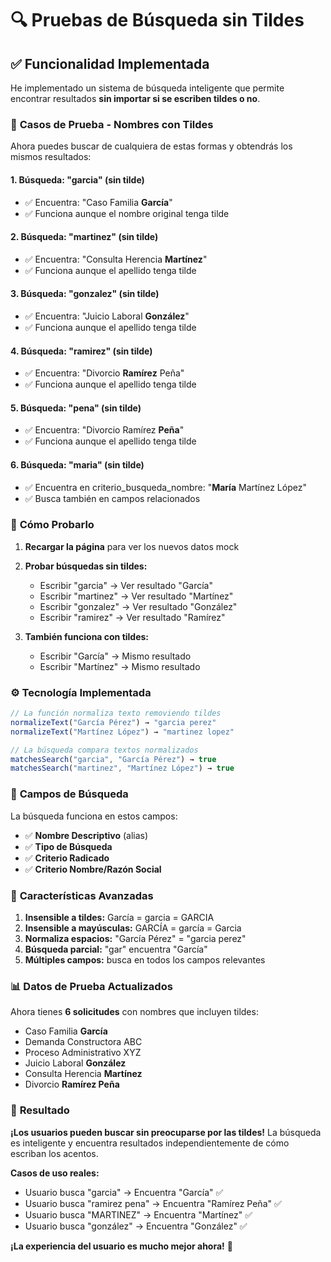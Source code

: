 # 🔍 Pruebas de Búsqueda sin Tildes

## ✅ Funcionalidad Implementada

He implementado un sistema de búsqueda inteligente que permite encontrar resultados **sin importar si se escriben tildes o no**.

### 🎯 **Casos de Prueba - Nombres con Tildes**

Ahora puedes buscar de cualquiera de estas formas y obtendrás los mismos resultados:

#### **1. Búsqueda: "garcia" (sin tilde)**
- ✅ Encuentra: "Caso Familia **García**" 
- ✅ Funciona aunque el nombre original tenga tilde

#### **2. Búsqueda: "martinez" (sin tilde)**
- ✅ Encuentra: "Consulta Herencia **Martínez**"
- ✅ Funciona aunque el apellido tenga tilde  

#### **3. Búsqueda: "gonzalez" (sin tilde)**
- ✅ Encuentra: "Juicio Laboral **González**"
- ✅ Funciona aunque el apellido tenga tilde

#### **4. Búsqueda: "ramirez" (sin tilde)**
- ✅ Encuentra: "Divorcio **Ramírez** Peña"
- ✅ Funciona aunque el apellido tenga tilde

#### **5. Búsqueda: "pena" (sin tilde)**  
- ✅ Encuentra: "Divorcio Ramírez **Peña**"
- ✅ Funciona aunque el apellido tenga tilde

#### **6. Búsqueda: "maria" (sin tilde)**
- ✅ Encuentra en criterio_busqueda_nombre: "**María** Martínez López"
- ✅ Busca también en campos relacionados

### 🧪 **Cómo Probarlo**

1. **Recargar la página** para ver los nuevos datos mock
2. **Probar búsquedas sin tildes:**
   - Escribir "garcia" → Ver resultado "García"
   - Escribir "martinez" → Ver resultado "Martínez"  
   - Escribir "gonzalez" → Ver resultado "González"
   - Escribir "ramirez" → Ver resultado "Ramírez"

3. **También funciona con tildes:**
   - Escribir "García" → Mismo resultado
   - Escribir "Martínez" → Mismo resultado

### ⚙️ **Tecnología Implementada**

```javascript
// La función normaliza texto removiendo tildes
normalizeText("García Pérez") → "garcia perez"
normalizeText("Martínez López") → "martinez lopez"

// La búsqueda compara textos normalizados  
matchesSearch("garcia", "García Pérez") → true
matchesSearch("martinez", "Martínez López") → true
```

### 🎯 **Campos de Búsqueda**

La búsqueda funciona en estos campos:
- ✅ **Nombre Descriptivo** (alias)
- ✅ **Tipo de Búsqueda** 
- ✅ **Criterio Radicado**
- ✅ **Criterio Nombre/Razón Social**

### 🌟 **Características Avanzadas**

1. **Insensible a tildes:** García = garcia = GARCIA
2. **Insensible a mayúsculas:** GARCÍA = garcía = Garcia  
3. **Normaliza espacios:** "García  Pérez" = "garcia perez"
4. **Búsqueda parcial:** "gar" encuentra "García"
5. **Múltiples campos:** busca en todos los campos relevantes

### 📊 **Datos de Prueba Actualizados**

Ahora tienes **6 solicitudes** con nombres que incluyen tildes:
- Caso Familia **García**
- Demanda Constructora ABC
- Proceso Administrativo XYZ  
- Juicio Laboral **González**
- Consulta Herencia **Martínez**
- Divorcio **Ramírez Peña**

### 🎉 **Resultado**

**¡Los usuarios pueden buscar sin preocuparse por las tildes!** La búsqueda es inteligente y encuentra resultados independientemente de cómo escriban los acentos.

**Casos de uso reales:**
- Usuario busca "garcia" → Encuentra "García" ✅
- Usuario busca "ramirez pena" → Encuentra "Ramírez Peña" ✅  
- Usuario busca "MARTINEZ" → Encuentra "Martínez" ✅
- Usuario busca "gonzález" → Encuentra "González" ✅

**¡La experiencia del usuario es mucho mejor ahora!** 🚀
